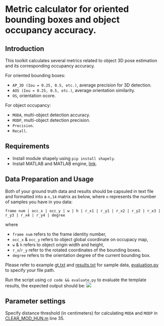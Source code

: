 # Metric calculator for oriented bounding boxes and object occupancy accuracy.

## Introduction
This toolkit calculates several metrics related to object 3D pose estimation and its corresponding occupancy accuracy.

For oriented bounding boxes:

- `AP_3D (Iou = 0.25, 0.5, etc.)`, average precision for 3D detection.
- `AOS (Iou = 0.25, 0.5, etc.)`, average orientation similarity.
- `OS`, orientation ocore.

For object occupancy:
- `MODA`, multi-object detection accuracy.
- `MODP`, multi-object detection precision.
- `Precision`.
- `Recall`.

## Requirements
- Install module shapely using `pip install shapely`.
- Install MATLAB and MATLAB engine, [link](https://www.mathworks.com/help/matlab/matlab-engine-for-python.html).


## Data Preparation and Usage
Both of your ground truth data and results should be capsuled in text file and formatted into a `n,14` matrix as below, where `n` represents the number of samples you have in you data:

`frame num | occ_x | occ_y | w | h | r_x1 | r_y1 | r_x2 | r_y2 | r_x3 | r_y3 | r_x4 | r_y4 | degree`

where 
- `frame num` refers to the frame identity number,
- `occ_x` & `occ_y` refers to object global coordinate on occupacy map,
- `w` & `h` refers to object origin width and height,
- `r_x`/`r_y` refer to the rotated coordinates of the bounding boxes.
- `degree` refers to the orientation degree of the current bounding box.

Please refer to example [gt.txt](https://github.com/ZichengDuan/Metric-Calculator/code/gt.txt) and [results.txt]((https://github.com/ZichengDuan/Metric-Calculator/code/results.txt)) for sample data, [evaluation.py](https://github.com/ZichengDuan/Metric-Calculator/code/evaluation.py) to specify your file path.

Run the script using `cd code && evaluate.py` to evaluate the template results, the expected output should be:
![](https://github.com/ZichengDuan/Metric-Calculator/misc/output.png)

## Parameter settings
Specify distance threshold (in centimeters) for calculating `MODA` and `MODP` in [CLEAR_MOD_HUN.m](https://github.com/ZichengDuan/Metric-Calculator/code/motchallenge-devkit/utils/CLEAR_MOD_HUN.m) line 35.
